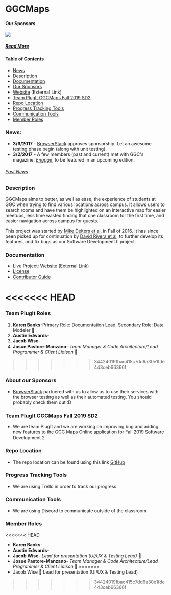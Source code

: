 # GGCMaps
#### Our Sponsors
<a href="http://www.BrowserStack.com/"><img src="https://github.com/ggcmaps/ggcmaps.github.io/blob/master/images/tinylogoBrowserStack.png" atl="BrowserStack"></a>

##### [Read More](https://github.com/ggcmaps/ggcmaps.github.io#about-our-sponsors)

#### Table of Contents
* [News](https://github.com/ggcmaps/ggcmaps.github.io#news)
* [Description](https://github.com/ggcmaps/ggcmaps.github.io#description)
* [Documentation](https://github.com/ggcmaps/ggcmaps.github.io#documentation)
* [Our Sponsors](https://github.com/ggcmaps/ggcmaps.github.io#about-our-sponsors)
* [Website](https://ggcmaps.github.io/) (External Link)
* [Team PlugIt GGCMaps Fall 2019 SD2](https://github.com/ggcmaps/ggcmaps.github.io#Team-PlugIt-GGCMaps-Fall-2019-SD2)
* [Repo Location](https://github.com/ggcmaps/ggcmaps.github.io#Repo-Location)
* [Progress Tracking Tools](https://github.com/ggcmaps/ggcmaps.github.io#Progress-Tracking-Tools)
* [Communication Tools](https://github.com/ggcmaps/ggcmaps.github.io#Communication-Tools)
* [Member Roles](https://github.com/ggcmaps/ggcmaps.github.io#Member-roles)


### News:
* **3/6/2017** - [BrowserStack](http://browserstack.com/) approves sponsorship. Let an awesome testing phase begin (along with unit testing).
* **3/2/2017** - A few members (past and current) met with GGC's magazine, [*Engage*](http://www.ggc.edu/about-ggc/news/publications/), to be featured in an upcoming edition.

###### [Past News](https://github.com/ggcmaps/ggcmaps.github.io/blob/master/news.md)

### Description
GGCMaps aims to better, as well as ease, the experience of students at GGC when trying to find various locations across campus. It allows users to search rooms and have them be highlighted on an interactive map for easier meetups, less time wasted finding that one classroom for the first time, and easier navigation across campus for guests.

This project was started by [Mike Deiters et al](https://github.com/ggcmaps/ggcmaps.github.io#fall-16---created-by), in Fall of 2016. It has since been picked up for continuation by [David Rivera et al](https://github.com/ggcmaps/ggcmaps.github.io#spring-17), to further develop its features, and fix bugs as our Software Development II project.

### Documentation
* Live Project: [Website](http://ggcmaps.com/) (External Link)
* [License](https://github.com/ggcmaps/ggcmaps.github.io/blob/master/License.md)
* [Contributor Guide](https://github.com/ggcmaps/ggcmaps.github.io/blob/master/Contributing.md)

<<<<<<< HEAD
=======
### Team PlugIt Roles
1. **Karen Banks**-Primary Role: Documentation Lead, Secondary Role: Data Modeler 👸
2. **Austin Edwards**-
3. **Jacob Wise**-
4. **Josue Pastore-Manzano**- *Team Manager & Code Architecture/Lead Programmer & Client Liaison* :100:


>>>>>>> 34424019fbac415c7dd6a30e1fde443ceb66366f
### About our Sponsors
* [BrowserStack](http://browserstack.com/) partnered with us to allow us to use their services with the browser testing as well as their automated testing. You should probably check them out :D

### Team PlugIt GGCMaps Fall 2019 SD2
* We are team PlugIt and we are working on improving bug and adding new features to the GGC Maps Online application for Fall 2019 Software Development 2

### Repo Location
* The repo location can be found using this link [GitHub](https://github.com/soft-eng-practicum/ggcmaps)

### Progress Tracking Tools
* We are using Trello in order to track our progress

### Communication Tools
* We are using Discord to communicate outside of the classroom

### Member Roles
<<<<<<< HEAD
* **Karen Banks**-
* **Austin Edwards**-
* **Jacob Wise**- *Lead for presentation (UI/UX & Testing Lead)* :beginner:
* **Josue Pastore-Manzano**- *Team Manager & Code Architecture/Lead Programmer & Client Liaison* :100:
=======
* Jacob Wise :beginner: Lead for presentation (UI/UX & Testing Lead)
>>>>>>> 34424019fbac415c7dd6a30e1fde443ceb66366f
